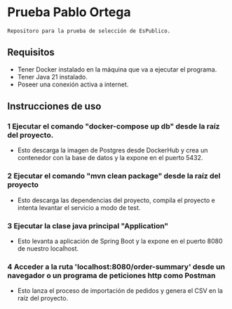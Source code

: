 # Prueba Pablo Ortega
    Repositoro para la prueba de selección de EsPublico.

## Requisitos
- Tener Docker instalado en la máquina que va a ejecutar el programa.
- Tener Java 21 instalado.
- Poseer una conexión activa a internet.

## Instrucciones de uso
### 1 Ejecutar el comando "docker-compose up db" desde la raíz del proyecto.
   - Esto descarga la imagen de Postgres desde DockerHub y crea un contenedor con la base de datos y la expone en el puerto 5432. 
### 2 Ejecutar el comando "mvn clean package" desde la raíz del proyecto
   - Esto descarga las dependencias del proyecto, compila el proyecto e intenta levantar el servicio a modo de test.
### 3 Ejecutar la clase java principal "Application"
   - Esto levanta a aplicación de Spring Boot y la expone en el puerto 8080 de nuestro localhost.
### 4 Acceder a la ruta 'localhost:8080/order-summary' desde un navegador o un programa de peticiones http como Postman
   - Esto lanza el proceso de importación de pedidos y genera el CSV en la raíz del proyecto.
